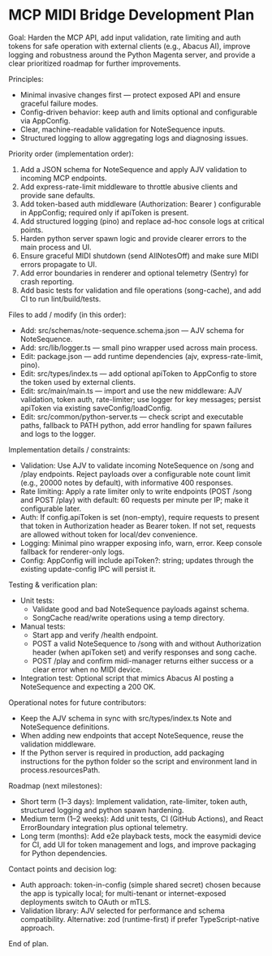 # MCP MIDI Bridge Development Plan

Goal: Harden the MCP API, add input validation, rate limiting and auth tokens for safe operation with external clients (e.g., Abacus AI), improve logging and robustness around the Python Magenta server, and provide a clear prioritized roadmap for further improvements.

Principles:
- Minimal invasive changes first — protect exposed API and ensure graceful failure modes.
- Config-driven behavior: keep auth and limits optional and configurable via AppConfig.
- Clear, machine-readable validation for NoteSequence inputs.
- Structured logging to allow aggregating logs and diagnosing issues.

Priority order (implementation order):
1. Add a JSON schema for NoteSequence and apply AJV validation to incoming MCP endpoints.
2. Add express-rate-limit middleware to throttle abusive clients and provide sane defaults.
3. Add token-based auth middleware (Authorization: Bearer <token>) configurable in AppConfig; required only if apiToken is present.
4. Add structured logging (pino) and replace ad-hoc console logs at critical points.
5. Harden python server spawn logic and provide clearer errors to the main process and UI.
6. Ensure graceful MIDI shutdown (send AllNotesOff) and make sure MIDI errors propagate to UI.
7. Add error boundaries in renderer and optional telemetry (Sentry) for crash reporting.
8. Add basic tests for validation and file operations (song-cache), and add CI to run lint/build/tests.

Files to add / modify (in this order):
- Add: src/schemas/note-sequence.schema.json — AJV schema for NoteSequence.
- Add: src/lib/logger.ts — small pino wrapper used across main process.
- Edit: package.json — add runtime dependencies (ajv, express-rate-limit, pino).
- Edit: src/types/index.ts — add optional apiToken to AppConfig to store the token used by external clients.
- Edit: src/main/main.ts — import and use the new middleware: AJV validation, token auth, rate-limiter; use logger for key messages; persist apiToken via existing saveConfig/loadConfig.
- Edit: src/common/python-server.ts — check script and executable paths, fallback to PATH python, add error handling for spawn failures and logs to the logger.

Implementation details / constraints:
- Validation: Use AJV to validate incoming NoteSequence on /song and /play endpoints. Reject payloads over a configurable note count limit (e.g., 20000 notes by default), with informative 400 responses.
- Rate limiting: Apply a rate limiter only to write endpoints (POST /song and POST /play) with default: 60 requests per minute per IP; make it configurable later.
- Auth: If config.apiToken is set (non-empty), require requests to present that token in Authorization header as Bearer token. If not set, requests are allowed without token for local/dev convenience.
- Logging: Minimal pino wrapper exposing info, warn, error. Keep console fallback for renderer-only logs.
- Config: AppConfig will include apiToken?: string; updates through the existing update-config IPC will persist it.

Testing & verification plan:
- Unit tests:
  - Validate good and bad NoteSequence payloads against schema.
  - SongCache read/write operations using a temp directory.
- Manual tests:
  - Start app and verify /health endpoint.
  - POST a valid NoteSequence to /song with and without Authorization header (when apiToken set) and verify responses and song cache.
  - POST /play and confirm midi-manager returns either success or a clear error when no MIDI device.
- Integration test: Optional script that mimics Abacus AI posting a NoteSequence and expecting a 200 OK.

Operational notes for future contributors:
- Keep the AJV schema in sync with src/types/index.ts Note and NoteSequence definitions.
- When adding new endpoints that accept NoteSequence, reuse the validation middleware.
- If the Python server is required in production, add packaging instructions for the python folder so the script and environment land in process.resourcesPath.

Roadmap (next milestones):
- Short term (1–3 days): Implement validation, rate-limiter, token auth, structured logging and python spawn hardening.
- Medium term (1–2 weeks): Add unit tests, CI (GitHub Actions), and React ErrorBoundary integration plus optional telemetry.
- Long term (months): Add e2e playback tests, mock the easymidi device for CI, add UI for token management and logs, and improve packaging for Python dependencies.

Contact points and decision log:
- Auth approach: token-in-config (simple shared secret) chosen because the app is typically local; for multi-tenant or internet-exposed deployments switch to OAuth or mTLS.
- Validation library: AJV selected for performance and schema compatibility. Alternative: zod (runtime-first) if prefer TypeScript-native approach.

End of plan.
